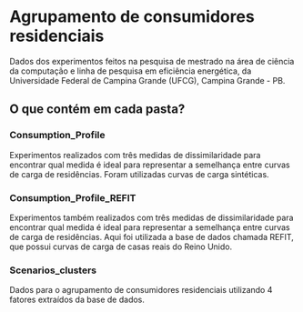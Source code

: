 # Agrupamento de consumidores residenciais

Dados dos experimentos feitos na pesquisa de mestrado na área de ciência da computação e linha de pesquisa em eficiência energética, da Universidade Federal de Campina Grande (UFCG), Campina Grande - PB.

## O que contém em cada pasta?

### Consumption_Profile

Experimentos realizados com três medidas de dissimilaridade para encontrar qual medida é ideal para representar a semelhança entre curvas de carga de residências. Foram utilizadas curvas de carga sintéticas.

### Consumption_Profile_REFIT

Experimentos também realizados com três medidas de dissimilaridade para encontrar qual medida é ideal para representar a semelhança entre curvas de carga de residências. Aqui foi utilizada a base de dados chamada REFIT, que possui curvas de carga de casas reais do Reino Unido.

### Scenarios_clusters

Dados para o agrupamento de consumidores residenciais utilizando 4 fatores extraídos da base de dados.



